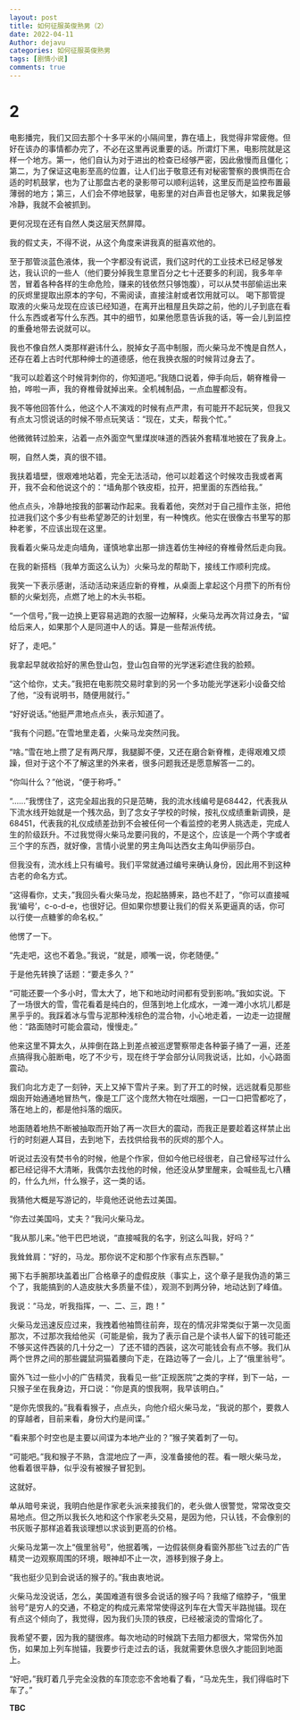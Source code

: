 ```yaml
---
layout: post
title: 如何征服英俊熟男（2）
date: 2022-04-11
Author: dejavu
categories: 如何征服英俊熟男
tags: [剧情小说]
comments: true
--- 
```

# 2

电影播完，我们又回去那个十多平米的小隔间里，靠在墙上，我觉得非常疲倦。但好在该办的事情都办完了，不必在这里再说重要的话。所谓灯下黑，电影院就是这样一个地方。第一，他们自认为对于进出的检查已经够严密，因此傲慢而且僵化；第二，为了保证这电影至高的位置，让人们出于敬意还有对秘密警察的畏惧而在合适的时机鼓掌，也为了让那盘古老的录影带可以顺利运转，这里反而是监控布置最薄弱的地方；第三，人们会不停地鼓掌，电影里的对白声音也足够大，如果我足够冷静，我就不会被抓到。

更何况现在还有自然人类这层天然屏障。

我的假丈夫，不得不说，从这个角度来讲我真的挺喜欢他的。

至于那管淡蓝色液体，我一个字都没有说谎，我们这时代的工业技术已经足够发达，我认识的一些人（他们要分掉我生意里百分之七十还要多的利润，我多年辛苦，冒着各种各样的生命危险，赚来的钱依然只够饱腹），可以从焚书部偷运出来的灰烬里提取出原本的字句，不需阅读，直接注射或者饮用就可以。
喝下那管提取液的火柴马龙现在应该已经知道，在离开出租屋且失踪之前，他的儿子到底在看什么东西或者写什么东西。其中的细节，如果他愿意告诉我的话，等一会儿到监控的重叠地带去说就可以。

我也不像自然人类那样避讳什么，脱掉女子高中制服，而火柴马龙不愧是自然人，还存在着上古时代那种绅士的道德感，他在我换衣服的时候背过身去了。

“我可以趁着这个时候背刺你的，你知道吧。”我随口说着，伸手向后，朝脊椎骨一拍，哗啦一声，我的脊椎骨就掉出来。全机械制品，一点血腥都没有。

我不等他回答什么，他这个人不演戏的时候有点严肃，有可能开不起玩笑，但我又有点太习惯说话的时候不带点玩笑话：“现在，丈夫，帮我个忙。”

他微微转过脸来，沾着一点外面空气里煤炭味道的西装外套精准地披在了我身上。

啊，自然人类，真的很不错。

我扶着墙壁，很艰难地站着，完全无法活动，他可以趁着这个时候攻击我或者离开，我不会和他说这个的：“墙角那个铁皮柜，拉开，把里面的东西给我。”

他点点头，冷静地按我的部署动作起来。我看着他，突然对于自己擅作主张，把他拉进我们这个多少有些希望渺茫的计划里，有一种愧疚。他实在很像古书里写的那种老爹，不应该出现在这里。

我看着火柴马龙走向墙角，谨慎地拿出那一排连着仿生神经的脊椎骨然后走向我。

在我的新搭档（我单方面这么认为）火柴马龙的帮助下，接线工作顺利完成。

我笑一下表示感谢，活动活动来适应新的脊椎，从桌面上拿起这个月攒下的所有份额的火柴划亮，点燃了地上的木头书柜。

“一个信号，”我一边换上更容易逃跑的衣服一边解释，火柴马龙再次背过身去，“留给后来人，如果那个人是同道中人的话。算是一些帮派传统。

好了，走吧。”

我拿起早就收拾好的黑色登山包，登山包自带的光学迷彩遮住我的脸颊。

“这个给你，丈夫。”我把在电影院交易时拿到的另一个多功能光学迷彩小设备交给了他，“没有说明书，随便用就行。”

“好好说话。”他挺严肃地点点头，表示知道了。


“我有个问题。”在雪地里走着，火柴马龙突然问我。

“啥。”雪在地上攒了足有两尺厚，我腿脚不便，又还在磨合新脊椎，走得艰难又烦躁，但对于这个不了解这里的外来者，很多问题我还是愿意解答一二的。

“你叫什么？”他说，“便于称呼。”

“......”我愣住了，这完全超出我的只是范畴，我的流水线编号是68442，代表我从下流水线开始就是一个残次品，到了念女子学校的时候，按礼仪成绩重新调换，是68451，代表我的礼仪成绩差劲到不会被任何一个看监控的老男人挑选走，完成人生的阶级跃升。不过我觉得火柴马龙要问我的，不是这个，应该是一个两个字或者三个字的东西，就好像，言情小说里的男主角叫达西女主角叫伊丽莎白。

但我没有，流水线上只有编号。我们平常就通过编号来确认身份，因此用不到这种古老的命名方式。

“这得看你，丈夫，”我回头看火柴马龙，抱起胳膊来，路也不赶了，“你可以直接喊我‘编号’，c-o-d-e，也很好记。但如果你想要让我们的假关系更逼真的话，你可以行使一点糖爹的命名权。”

他愣了一下。

“先走吧，这也不着急。”我说，“就是，顺嘴一说，你老随便。”

于是他先转换了话题：“要走多久？”

“可能还要一个多小时，雪太大了，地下和地动时间都有受到影响。”我如实说。下了一场很大的雪，雪花看着是纯白的，但落到地上化成水，一滩一滩小水坑儿都是黑乎乎的。我踩着冰与雪与泥那种浅棕色的混合物，小心地走着，一边走一边提醒他：“路面随时可能会震动，慢慢走。”

他来这里不算太久，从摔倒在路上到差点被巡逻警察带走各种篓子捅了一遍，还差点搞得我心脏断电，吃了不少亏，现在终于学会部分认同我说话，比如，小心路面震动。

我们向北方走了一刻钟，天上又掉下雪片子来。到了开工的时候，远远就看见那些烟囱开始通通地冒热气，像是工厂这个庞然大物在吐烟圈，一口一口把雪都吃了，落在地上的，都是他抖落的烟灰。

地面随着地热不断被抽取而开始了再一次巨大的震动，而我正是要趁着这样禁止出行的时刻避人耳目，去到地下，去找供给我书的灰烬的那个人。

听说过去没有焚书令的时候，他是个作家，但如今他已经很老，自己曾经写过什么都已经记得不大清晰，我偶尔去找他的时候，他还没从梦里醒来，会喊些乱七八糟的，什么九州，什么猴子，这一类的话。

我猜他大概是写游记的，毕竟他还说他去过美国。

“你去过美国吗，丈夫？”我问火柴马龙。

“我从那儿来。”他干巴巴地说，“直接喊我的名字，别这么叫我，好吗？”

我耸耸肩：“好的，马龙。那你说不定和那个作家有点东西聊。”

揭下右手腕那块盖着出厂合格章子的虚假皮肤（事实上，这个章子是我伪造的第三个了，我能搞到的人造皮肤大多质量不佳），观测不到两分钟，地动达到了峰值。

我说：“马龙，听我指挥，一、二、三，跑！”

火柴马龙迅速反应过来，我拽着他袖筒往前奔，现在的情况非常类似于第一次见面那次，不过那次我给他买（可能是偷，我为了表示自己是个读书人留下的钱可能还不够买这件西装的几十分之一）了还不错的西装，这次可能钱会有点不够。我们从两个世界之间的那些鼹鼠洞猫着腰向下走，在路边等了一会儿，上了“俄里翁号”。

窗外飞过一些小小的广告精灵，我看见一些“正规医院”之类的字样，到下一站，一只猴子坐在我身边，开口说：“你是真的恨我啊，我早该明白。”

“是你先恨我的。”我看看猴子，点点头，向他介绍火柴马龙，“我说的那个，要救人的穿越者，目前来看，身份大约是间谍。”

“看来那个时空也是主要以间谍为本地产业的？”猴子笑着刺了一句。

“可能吧。”我和猴子不熟，含混地应了一声，没准备接他的茬。看一眼火柴马龙，他看着很平静，似乎没有被猴子冒犯到。

这就好。

单从暗号来说，我明白他是作家老头派来接我们的，老头做人很警觉，常常改变交易地点。但之所以我长久地和这个作家老头交易，是因为他，只认钱，不会像别的书灰贩子那样追着我谈理想以求谈到更高的价格。

火柴马龙第一次上“俄里翁号”，他抿着嘴，一边假装侧身看窗外那些飞过去的广告精灵一边观察周围的环境，眼神却不止一次，游移到猴子身上。

“我也挺少见到会说话的猴子的。”我由衷地说。

火柴马龙没说话，怎么，美国难道有很多会说话的猴子吗？我缩了缩脖子，“俄里翁号”是穷人的交通，不稳定的构成元素常常使得这列车在大雪天半路抛锚。现在有点这个倾向了，我觉得，因为我们头顶的铁皮，已经被滚烫的雪熔化了。

我希望不要，因为我的腿很疼。每次地动的时候跳下去阻力都很大，常常伤外加伤，如果加上列车抛锚，我要步行走过去的话，我就需要休息很久才能回到地面上。

“好吧，”我盯着几乎完全没救的车顶恋恋不舍地看了看，“马龙先生，我们得临时下车了。”

**TBC**
